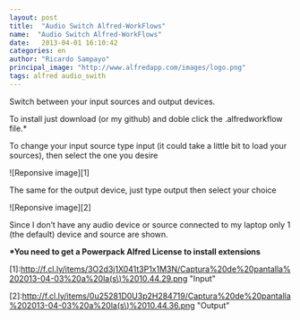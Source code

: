 ```yaml
---
layout: post
title:  "Audio Switch Alfred-WorkFlows"
name:  "Audio Switch Alfred-WorkFlows"
date:   2013-04-01 16:10:42
categories: en
author: "Ricardo Sampayo"
principal_image: "http://www.alfredapp.com/images/logo.png"
tags: alfred audio_swith
---
```


Switch between your input sources and output devices.

To install just download (or my github) and doble click the .alfredworkflow file.*

To change your input source type input (it could take a little bit to load your sources), then select the one you desire

![Reponsive image][1]

The same for the output device, just type output then select your choice

![Reponsive image][2]

Since I don’t have any audio device or source connected to my laptop only 1 (the default) device and source are shown.

**\*You need to get a Powerpack Alfred License to install extensions**


[1]:http://f.cl.ly/items/3O2d3j1X041t3P1x1M3N/Captura%20de%20pantalla%202013-04-03%20a%20la(s\)%2010.44.29.png "Input"

[2]:http://f.cl.ly/items/0u25281D0U3p2H284719/Captura%20de%20pantalla%202013-04-03%20a%20la(s\)%2010.44.36.png "Output" 
